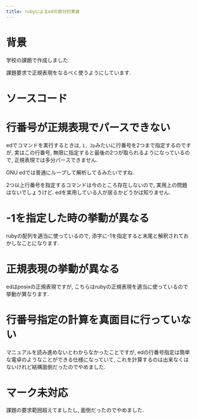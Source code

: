 ```yaml
---
title: rubyによるedの部分的実装
---
```


# 背景

学校の課題で作成しました.

課題要求で正規表現をなるべく使うようにしています.

# ソースコード

<script src="https://gist.github.com/ncaq/a55b70cfbc19300633016042b493b961.js"></script>

# 行番号が正規表現でパースできない

edでコマンドを実行するときは,
`1, 2p`みたいに行番号を2つまで指定するのですが,
実はこの行番号,
無限に指定すると最後の2つが取られるようになっているので,
正規表現では多分パースできません.

GNU edでは普通にループして解析してるみたいですね.

2つ以上行番号を指定するコマンドは今のところ存在しないので,
実用上の問題はないでしょうけど.
edを実用している人が居るかどうかは知りません.

# -1を指定した時の挙動が異なる

rubyの配列を適当に使っているので,
添字に-1を指定すると末尾と解釈されておかしなことになります.

# 正規表現の挙動が異なる

edはposixの正規表現ですが,
こちらはrubyの正規表現を適当に使っているので挙動が異なります.

# 行番号指定の計算を真面目に行っていない

マニュアルを読み進めないとわからなかったことですが,
edの行番号指定は簡単な電卓のようなことができる仕様になっていて,
これを計算するのは出来なくはないけれど結構面倒だったのでやめました.

# マーク未対応

課題の要求範囲超えてましたし,
面倒だったのでやめました.
